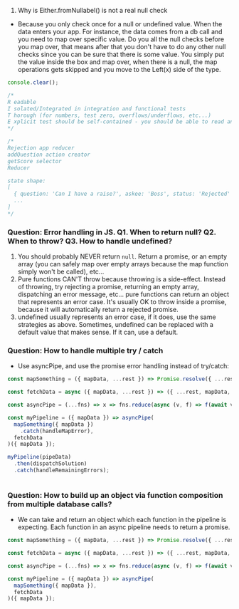 1. Why is Either.fromNullabel() is not a real null check
  - Because you only check once for a null or undefined value. When the data enters your app. For instance, the data comes from a db call and you need to map over specific value. Do you all the null checks before you map over, that means after that you don't have to do any other null checks since you can be sure that there is some value. You simply put the value inside the box and map over, when there is a null, the map operations gets skipped and you move to the Left(x) side of the type. 

```js
console.clear();

/*
R eadable
I solated/Integrated in integration and functional tests
T horough (for numbers, test zero, overflows/underflows, etc...)
E xplicit test should be self-contained - you should be able to read and understand the test by looking at nothing but the test
*/

/*
Rejection app reducer
addQuestion action creator
getScore selector
Reducer

state shape:
[
  { question: 'Can I have a raise?', askee: 'Boss', status: 'Rejected' },
  ...
]
*/
```
### Question: Error handling in JS. Q1. When to return null? Q2. When to throw? Q3. How to handle undefined?

1. You should probably NEVER return `null`. Return a promise, or an empty array (you can safely map over empty arrays because the map function simply won't be called), etc...
2. Pure functions CAN'T throw because throwing is a side-effect. Instead of throwing, try rejecting a promise, returning an empty array, dispatching an error message, etc... pure functions can return an object that represents an error case. It's usually OK to throw inside a promise, because it will automatically return a rejected promise.
3. undefined usually represents an error case, if it does, use the same strategies as above. Sometimes, undefined can be replaced with a default value that makes sense. If it can, use a default.

### Question: How to handle multiple try / catch 

* Use asyncPipe, and use the promise error handling instead of try/catch:

```js
const mapSomething = ({ mapData, ...rest }) => Promise.resolve({ ...rest, mapData: map(fn) });

const fetchData = async ({ mapData, ...rest }) => ({ ...rest, mapData, dbData: await fetch(url, mapData) });

const asyncPipe = (...fns) => x => fns.reduce(async (v, f) => f(await v), x);

const myPipeline = ({ mapData }) => asyncPipe(
  mapSomething({ mapData })
    .catch(handleMapError),
  fetchData
)({ mapData });

myPipeline(pipeData)
  .then(dispatchSolution)
  .catch(handleRemainingErrors);
  
 ```
 
 ### Question: How to build up an object via function composition from multiple database calls?
 
 * We can take and return an object which each function in the pipeline is expecting. Each function in an async pipeline needs to return a promise.

```js
const mapSomething = ({ mapData, ...rest }) => Promise.resolve({ ...rest, mapData: map(fn) });

const fetchData = async ({ mapData, ...rest }) => ({ ...rest, mapData, dbData: await fetch(url, mapData) });

const asyncPipe = (...fns) => x => fns.reduce(async (v, f) => f(await v), x);

const myPipeline = ({ mapData }) => asyncPipe(
  mapSomething({ mapData }),
  fetchData
)({ mapData });
```
